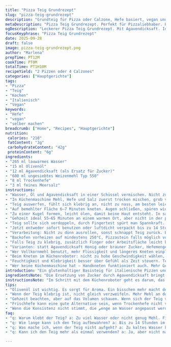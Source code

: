 ```yaml
---
title: "Pizza Teig Grundrezept"
slug: "pizza-teig-grundrezept"
description: "Grundteig für Pizza oder Calzone, Hefe basiert, vegan und ohne tierische Produkte. Mit leicht angepasster Hefemenge, Wassermenge minimal verändert, Weizenmehl und Agavendicksaft statt Zucker. Verarbeitung im Küchenroboter mit Knetfunktion, anschließendes Gehverfahren. Optimal für 2 Pizzen à 26 cm oder 4 Calzones. Einfach und robust, kann im Kühlschrank bis 14 Stunden lagern oder eingefroren werden. Zart, elastisch, gut formbar und schön knusprig im Ofen. Praktisch in der Zubereitung, signalisiert durch taktile und visuelle Hinweise. Eignet sich auch für Hobbybäcker und Profis."
metaDescription: "Pizza Teig Grundrezept. Perfekt für Pizzaliebhaber. Knusprig, elastisch und einfach selbst gemacht."
ogDescription: "Leckerer Pizza Teig Grundrezept. Mit Agavendicksaft. Ideal für zu Hause und für alle, die gerne experimentieren."
focusKeyphrase: "Pizza Teig Grundrezept"
date: 2025-09-28
draft: false
image: pizza-teig-grundrezept.png
author: "Marlena"
prepTime: PT12M
cookTime: PT0M
totalTime: PT1H10M
recipeYield: "2 Pizzen oder 4 Calzones"
categories: ["Hauptgerichte"]
tags:
- "Pizza"
- "Teig"
- "Kochen"
- "Italienisch"
- "Vegan"
keywords:
- "Hefe"
- "vegan"
- "selber machen"
breadcrumb: ["Home", "Recipes", "Hauptgerichte"]
nutrition: 
 calories: "210"
 fatContent: "3g"
 carbohydrateContent: "42g"
 proteinContent: "6g"
ingredients:
- "265 ml lauwarmes Wasser"
- "15 ml Olivenöl"
- "12 ml Agavendicksaft (als Ersatz für Zucker)"
- "600 ml ungesiebtes Weizenmehl Typ 550"
- "8 ml Trockenhefe"
- "3 ml feines Meersalz"
instructions:
- "Wasser, Öl und Agavendicksaft in einer Schüssel vermischen. Nicht zu warm, sonst Hefe stresst."
- "In Küchenmaschine Mehl, Hefe und Salz zuerst trocken mischen, grob verteilt. Dann Wasser-Gemisch langsam zugeben, mittlere Geschwindigkeit. Nicht zu viel gleich einfüllen, nur so viel, bis der Teig beginnt zu einem weichen Klumpen zu formen."
- "Teig auswerfen, fühlt sich klebrig an, nicht zu nass, am besten leicht klebend, nicht trocken oder krümelig."
- "Auf bemehlter Fläche 6–7 Minuten kneten. Augen schließen, spüren wie er glatt, elastisch wird. Keine groben Körner mehr. Die Oberfläche glänzt dezent, nicht matt."
- "Zu einer Kugel formen, leicht ölen, damit keine Haut entsteht. In sauberes, leicht geöltes Schüsselchen legen, mit angefeuchtetem Tuch abdecken."
- "Gehzeit ideal 55–65 Minuten an einem warmen Ort, aber nicht in der prallen Sonne. Fensterbrett im milden Schatten passt gut."
- "Teig sollte sich verdoppeln, durch Fingertest spürt man Spannkraft. drücken, nicht komplett einfallen lassen."
- "Jetzt entweder sofort benutzen oder luftdicht verpackt bis zu 14 Stunden kalt stellen. Nach Kühlschrank nochmal 15–20 Min Raumtemp gönnen. Einfrieren geht auch, dafür streng luftdicht, Auftauen über Nacht im Kühlschrank."
- "Verarbeitung: Nicht zu dünn ausrollen, sonst schnappt Teig zurück. Behutsam ziehen und formen, dann Ruhepausen einlegen (5 Min)."
- "Backofen vorheizen auf mindestens 250°C, Pizzastein falls möglich vor 45 Min vorheizen."
- "Falls Teig zu klebrig, zusätzlich Finger oder Arbeitsfläche leicht bemehlen, Vorsicht trotzdem beim Kneten – zu viel Mehl macht hart."
- "Varianten: statt Agavendicksaft Honig oder brauner Zucker, Hefemenge leicht reduzieren, je nach Mehltyp kleinere Anpassungen."
- "Wer Vollkornmehl benutzt, mehr Flüssigkeit und längeres Kneten einplanen, Teig ist dann schwerer und zäher."
- "Beim Kneten im Küchenroboter: nicht zu hohe Geschwindigkeit wählen, sonst Überhitzung der Hefe vermeiden."
- "Feuchtigkeit und Klebrigkeit besser über Gefühl als Zeit steuern. Teig darf nicht an Schüssel kleben bleiben, sollte leicht glänzen."
- "Wer keine Küchenmaschine hat – Handkneten funktioniert auch. Mehr Geduld, Bewegung, Therapie inklusive."
introduction: "Ein glutenhaltiger Basisteig für italienische Pizzen und Calzones, der in der heimischen Küche mit wenig Aufwand gelingt. Eigentlich nichts revolutionäres, aber die kleinen Anpassungen machen den Unterschied: Agavendicksaft sorgt für milde Süße ohne dominanten Geschmack, die erhöhte Hefemenge gibt bessere Triebkraft und eine elastischere Teigstruktur. Lauwarmes Wasser signalisierte schon beim Mischen, dass die Hefe gut arbeiten kann, typische Küchenroboter-Aktionen kneten mit der richtigen Geschwindigkeitsstufe. Ein paar meiner früheren Fehlversuche haben gezeigt, dass die verhältnismäßig kurze Gehzeit ausreicht, wenn man auf die Konsistenz achtet und nicht strikt an der Uhr klebt. Im Endergebnis ergibt sich ein Teig, der knusprig, aber dennoch weich im Biss ist. Optimal für alle Leute, die auch mal experimentieren, z.B. mit Vollkorn oder anderen Extras. Wichtig: keine Angst vor Klebrigkeit, das ist normal und lässt sich durch geschicktes Arbeiten kontrollieren."
ingredientsNote: "Die Ersetzung von Zucker durch Agavendicksaft bringt eine mildere Süße, die sich weniger im Vordergrund hält und die Hefegärung trotzdem gut unterstützt. Wer keinen Agavendicksaft hat, greift zu Honig, Zucker oder sogar Ahornsirup, je nachdem, was gerade da ist. Bei Mehl nehme ich am liebsten Type 550, es gibt genug Struktur und trotzdem gute Elastizität. Salz immer getrennt von der Hefe einstreuen, sonst kann sie zusammenfallen. Die Menge ist sehr bewusst zurückhaltend, zu viel Salz macht zähen Teig. Wasser nicht zu heiß, das killt Hefe sofort. Olivenöl verleiht Aroma und sorgt für bessere Handhabung beim Kneten. Die Hefe kann austauscht werden: Frischhefe etwa 20 g, dafür die Trockenhefe Menge halbieren und leicht mehr warme Flüssigkeit nehmen. Für Vollkornteig mehr Wasser, da das Mehl Flüssigkeit stärker bindet, dann gegebenenfalls auch die Gehzeit verlängern."
instructionsNote: "Im Schritt mit dem Küchenroboter geht es darum, das Mehl trocken zu belassen und erst die Flüssigkeit schrittweise zuzufügen. Zu viel Wasser auf einmal macht den Teig unnötig klebrig und erschwert die Verarbeitung. Beobachten wie der Teig am Schüsselrand abhebt, weich, zusammenhängend wird. Handkneten dauert länger, ist aber durchaus sinnvoll, wenn man Muskelarbeit schätzt. Beim Kneten sollte der Teig nicht kleben, aber feucht genug sein, um später im Ofen gut aufzugehen. 6 bis 7 Minuten Handknetzeit sind eine gute Richtlinie. Die Gehphase ist weniger eine Pflicht als ein Anhaltspunkt: Teig soll gut aufgegangen, sichtbar voluminös sein, luftig und federnd auf Druck reagieren. Drückt man zu fest ein, federt es zurück, zeigt Spannkraft. Einfrieren ist praktischer, wenn man größere Mengen vorbereitet – flach ausrollen, luftdicht verpacken. Vor der Verarbeitung auf Zimmertemperatur bringen und kurz erneut kneten, dann weiterverarbeiten oder ausrollen. Immer darauf achten, dass beim Ausziehen der Teig nicht reißt – kurze Ruhepausen nach dem ersten Ziehen und Dehnen helfen enorm."
tips:
- "Olivenöl ist wichtig. Es sorgt für Aroma. Ein bisschen mehr macht den Teig geschmeidiger. Aber nicht übertreiben. Zu viel Öl kann den Teig weich machen. Dann bläuft er nicht gut auf."
- "Wenn der Teig klebrig ist, nicht gleich verzweifeln. Mehr Mehl an der Oberfläche kann helfen. Finger und Arbeitsfläche bemehlen. Aber aufpassen. Nicht zu viel verwenden, sonst wird der Teig hart."
- "Gehzeit beachten, aber auf das Volumen schauen. Wenn sich der Teig verdoppelt hat, ist es meist genug. Manchmal dauert es etwas länger. Jeder Ort hat eine andere Temperatur. Fensterbrettl ist perfekt für die Ruhe."
- "Frischhefe kann eine gute Alternative sein, wenn Trockenhefe nicht verfügbar ist. Die Menge halbieren, dafür mehr warme Flüssigkeit verwenden. Viele alte Rezepte verwenden Frischhefe. Gibt tollen Geschmack."
- "Wenn die Konsistenz nicht stimmt, die مenge an Wasser angepasst werden. Vollkornmehl benötigt mehr Flüssigkeit. Bei Bedarf die Gehzeit verlängern. Experimentieren ist wichtig, um den richtigen Teig zu finden."
faq:
- "q: Warum klebt der Teig? a: Zu viel Wasser oder nicht genug Mehl. Fingerfeeling ist wichtig. Unbedingt mit dem Mehl experimentieren."
- "q: Wie lange kann ich den Teig aufbewahren? a: Bis zu 14 Stunden im Kühlschrank. Luftdicht verpacken. Auch das Einfrieren ist möglich. Vor der Nutzung auf Zimmertemperatur bringen."
- "q: Was mache ich, wenn der Teig nicht aufgeht? a: Zu kaltes Wasser könnte das Problem sein. Oder die Hefe war nicht aktiv. Beim nächsten Mal Temperatur überprüfen."
- "q: Kann ich den Teig mehr als einmal verwenden? a: Ja, aber nicht nach dem ersten Backen. Es ist besser frischen Teig zu machen. Der Geschmack ist dann frischer, deshalb empfehlenswert."

---
```

